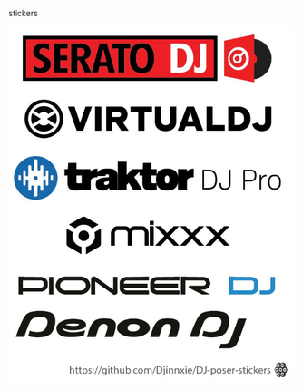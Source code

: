 stickers

![image preview](https://raw.githubusercontent.com/Djinnxie/DJ-poser-stickers/main/res/preview.JPG?raw=true)
